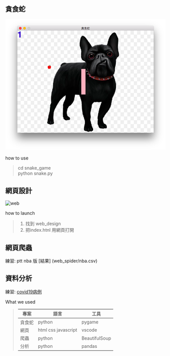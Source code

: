 ## 貪食蛇
![snake](pic/snake.png)

how to use
> cd snake_game  
> python snake.py  

## 網頁設計
![web](pic/web.png)

how to launch
> 1. 找到 web_design  
> 2. 把index.htnl 用網頁打開  

## 網頁爬蟲
練習: ptt nba 版 [結果] (web_spider/nba.csv)  

## 資料分析
練習: [covid19病例](pandas/covid19.csv)  


What we used
>|專案|語言|工具|
>|---|---|---|
>|貪食蛇|python|pygame|
>|網頁|html css javascript|vscode|
>|爬蟲|python|BeautifulSoup|
>|分析|python|pandas|